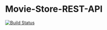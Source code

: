 # Movie-Store-REST-API

[![Build Status](https://app.travis-ci.com/GeorgiosDolias/testRESTAPI.svg?token=ussLYgb84Sd9T2fj8Wbj&branch=main)](https://app.travis-ci.com/github/GeorgiosDolias/Movie-Store-REST-API/jobs/546800872)
